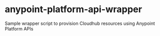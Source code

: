 # anypoint-platform-api-wrapper
Sample wrapper script to provision Cloudhub resources using Anypoint Platform APIs
